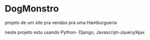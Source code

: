 # DogMonstro

projeto de um site pra vendas pra uma Hamburgueria

neste projeto estu usando Python- Django, Javascript-Jquery/Ajax

